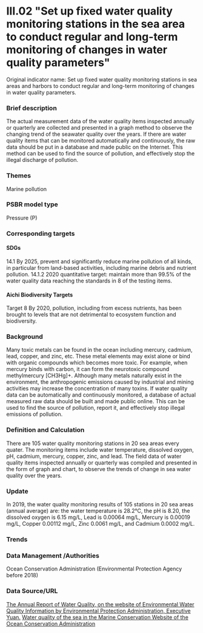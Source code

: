 # III.02 "Set up fixed water quality monitoring stations in the sea area to conduct regular and long-term monitoring of changes in water quality parameters"
Original indicator name: Set up fixed water quality monitoring stations in sea areas and harbors to conduct regular and long-term monitoring of changes in water quality parameters.

<script type="text/javascript" src="http://cdn.mathjax.org/mathjax/latest/MathJax.js?config=TeX-AMS-MML_HTMLorMML"></script>

### Brief description
The actual measurement data of the water quality items inspected annually or quarterly are collected and presented in a graph method to observe the changing trend of the seawater quality over the years. If there are water quality items that can be monitored automatically and continuously, the raw data should be put in a database and made public on the Internet. This method can be used to find the source of pollution, and effectively stop the illegal discharge of pollution.
### Themes
Marine pollution
### PSBR model type
Pressure (P)
### Corresponding targets
#### SDGs
14.1 By 2025, prevent and significantly reduce marine pollution of all kinds, in particular from land-based activities, including marine debris and nutrient pollution. 14.1.2 2020 quantitative target: maintain more than 99.5% of the water quality data reaching the standards in 8 of the testing items.
#### Aichi Biodiversity Targets
Target 8 By 2020, pollution, including from excess nutrients, has been brought to levels that are not detrimental to ecosystem function and biodiversity.
### Background
Many toxic metals can be found in the ocean including mercury, cadmium, lead, copper, and zinc, etc. These metal elements may exist alone or bind with organic compounds which becomes more toxic. For example, when mercury binds with carbon, it can form the neurotoxic compound methylmercury [CH3Hg]+. Although many metals naturally exist in the environment, the anthropogenic emissions caused by industrial and mining activities may increase the concentration of many toxins. If water quality data can be automatically and continuously monitored, a database of actual measured raw data should be built and made public online. This can be used to find the source of pollution, report it, and effectively stop illegal emissions of pollution.
### Definition and Calculation
There are 105 water quality monitoring stations in 20 sea areas every quater. The monitoring items include water temperature, dissolved oxygen, pH, cadmium, mercury, copper, zinc, and lead. The field data of water quality items inspected annually or quarterly was compiled and presented in the form of graph and chart, to observe the trends of change in sea water quality over the years.
### Update
In 2019, the water quality monitoring results of 105 stations in 20 sea areas (annual average) are: the water temperature is 28.2℃, the pH is 8.20, the dissolved oxygen is 6.15 mg/L, Lead is 0.00064 mg/L, Mercury is 0.00019 mg/L, Copper 0.00112 mg/L, Zinc 0.0061 mg/L, and Cadmium 0.0002 mg/L.
### Trends
### Data Management /Authorities
Ocean Conservation Administration (Environmental Protection Agency before 2018)
### Data Source/URL
[The Annual Report of Water Quality, on the website of Environmental Water Quality Information by Environmental Protection Administration, Executive Yuan.](https://wq.epa.gov.tw/Code/Report/ReportList.aspx) [Water quality of the sea in the Marine Conservation Website of the Ocean Conservation Administration](https://iocean.oca.gov.tw/OCA_OceanConservation/PUBLIC/Marine_WaterQuality.aspx)